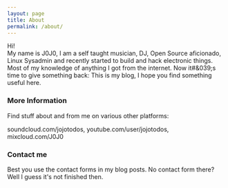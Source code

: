 ```yaml
---
layout: page
title: About
permalink: /about/
---
```


Hi!<br>
My name is J0J0, I am a self taught musician, DJ, Open Source aficionado, Linux Sysadmin and recently started to build and hack electronic things. Most of my knowledge of anything I got from the internet. Now it#&039;s time to give something back: This is my blog, I hope you find something useful here.

### More Information

Find stuff about and from me on various other platforms:

soundcloud.com/jojotodos, youtube.com/user/jojotodos, mixcloud.com/J0J0

### Contact me

Best you use the contact forms in my blog posts. No contact form there? Well I guess it&#039;s not finished then.
